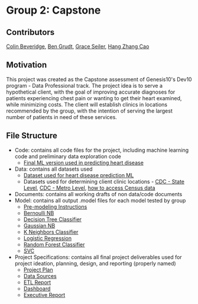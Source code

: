 # Group 2: Capstone

## Contributors
[Colin Beveridge](https://github.com/colinbeveridge), [Ben Grudt](https://github.com/GrudtB), [Grace Seiler](https://github.com/gseiler7), [Hang Zhang Cao](https://github.com/Hang1225)

## Motivation
This project was created as the Capstone assessment of Genesis10's Dev10 program - Data Professional track.
The project idea is to serve a hypothetical client, with the goal of improving accurate diagnoses for patients experiencing chest pain or 
wanting to get their heart examined, while minimizing costs. The client will establish clinics in locations recommended by the group, with 
the intention of serving the largest number of patients in need of these services. 

## File Structure
* Code: contains all code files for the project, including machine learning code and preliminary data exploration code
  * [Final ML version used in predicting heart disease](https://github.com/gseiler7/Group-2-Capstone/blob/main/Code/Heart_ML_Improve.ipynb)
* Data: contains all datasets used
  * [Dataset used for heart disease prediction ML](https://github.com/gseiler7/Group-2-Capstone/blob/main/Data/heart.csv)
  * Datasets used for determining client clinic locations - [CDC - State Level](https://github.com/gseiler7/Group-2-Capstone/blob/main/Data/CDC_RiskFactor_Data.csv), [CDC - Metro Level](https://github.com/gseiler7/Group-2-Capstone/blob/main/Data/CDC_Metro_Data.csv), [how to access Census data](https://github.com/gseiler7/Group-2-Capstone/blob/main/Project%20Specifications/RepeatableETLReport.pdf)
* Documents: contains all working drafts of non data/code documents
* Model: contains all output .model files for each model tested by group
  * [Pre-modeling Instructions](https://github.com/gseiler7/Group-2-Capstone/blob/main/Model/README.md)
  * [Bernoulli NB](https://github.com/gseiler7/Group-2-Capstone/blob/main/Model/BernoulliNB.model)
  * [Decision Tree Classifier](https://github.com/gseiler7/Group-2-Capstone/blob/main/Model/DecisionTreeClassifier.model)
  * [Gaussian NB](https://github.com/gseiler7/Group-2-Capstone/blob/main/Model/GaussianNB.model)
  * [K Neighbors Classifier](https://github.com/gseiler7/Group-2-Capstone/blob/main/Model/KNeighborsClassifier.model)
  * [Logistic Regression](https://github.com/gseiler7/Group-2-Capstone/blob/main/Model/LogisticRegression.model)
  * [Random Forest Classifier](https://github.com/gseiler7/Group-2-Capstone/blob/main/Model/RandomForestClassifier.model)
  * [SVC](https://github.com/gseiler7/Group-2-Capstone/blob/main/Model/SVC.model)
* Project Specifications: contains all final project deliverables used for project ideation, planning, design, and reporting (properly named)
  * [Project Plan](https://github.com/gseiler7/Group-2-Capstone/blob/main/Project%20Specifications/ProjectPlan.pdf)
  * [Data Sources](https://github.com/gseiler7/Group-2-Capstone/blob/main/Project%20Specifications/DataSources.pdf)
  * [ETL Report](https://github.com/gseiler7/Group-2-Capstone/blob/main/Project%20Specifications/RepeatableETLReport.pdf)
  * [Dashboard](https://github.com/gseiler7/Group-2-Capstone/blob/main/Project%20Specifications/CapstoneDashboard.pbix)
  * [Executive Report](https://github.com/gseiler7/Group-2-Capstone/blob/main/Project%20Specifications/ProjectExecutiveReport.pdf)
